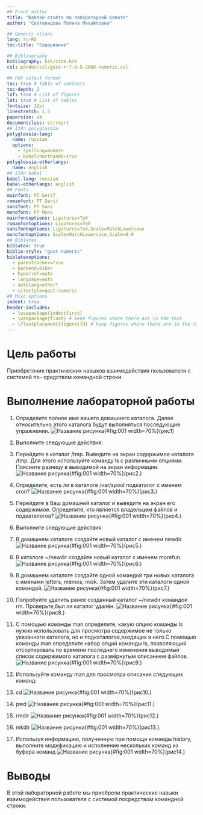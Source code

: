 ```yaml
---
## Front matter
title: "Шаблон отчёта по лабораторной работе"
author: "Световидова Полина Михайловна"

## Generic otions
lang: ru-RU
toc-title: "Содержание"

## Bibliography
bibliography: bib/cite.bib
csl: pandoc/csl/gost-r-7-0-5-2008-numeric.csl

## Pdf output format
toc: true # Table of contents
toc-depth: 2
lof: true # List of figures
lot: true # List of tables
fontsize: 12pt
linestretch: 1.5
papersize: a4
documentclass: scrreprt
## I18n polyglossia
polyglossia-lang:
  name: russian
  options:
	- spelling=modern
	- babelshorthands=true
polyglossia-otherlangs:
  name: english
## I18n babel
babel-lang: russian
babel-otherlangs: english
## Fonts
mainfont: PT Serif
romanfont: PT Serif
sansfont: PT Sans
monofont: PT Mono
mainfontoptions: Ligatures=TeX
romanfontoptions: Ligatures=TeX
sansfontoptions: Ligatures=TeX,Scale=MatchLowercase
monofontoptions: Scale=MatchLowercase,Scale=0.9
## Biblatex
biblatex: true
biblio-style: "gost-numeric"
biblatexoptions:
  - parentracker=true
  - backend=biber
  - hyperref=auto
  - language=auto
  - autolang=other*
  - citestyle=gost-numeric
## Misc options
indent: true
header-includes:
  - \usepackage{indentfirst}
  - \usepackage{float} # keep figures where there are in the text
  - \floatplacement{figure}{H} # keep figures where there are in the text
---
```


# Цель работы

Приобретение практических навыков взаимодействия пользователя с системой по-
средством командной строки.

# Выполнение лабораторной работы

1. Определите полное имя вашего домашнего каталога. Далее относительно этого каталога будут выполняться последующие упражнения. 
![Название рисунка](image/1.png){#fig:001 width=70%}(рис1)

2. Выполните следующие действия:

21. Перейдите в каталог /tmp. Выведите на экран содержимое каталога /tmp. Для этого используйте команду ls с различными опциями. Поясните разницу в выводимой на экран информации.
![Название рисунка](image/2.png){#fig:001 width=70%}(рис2.)

22. Определите, есть ли в каталоге /var/spool подкаталог с именем cron? 
![Название рисунка](image/3.png){#fig:001 width=70%}(рис3.)

23. Перейдите в Ваш домашний каталог и выведите на экран его содержимое. Определите, кто является владельцем файлов и подкаталогов? 
![Название рисунка](image/4.png){#fig:001 width=70%}(рис4.)

3. Выполните следующие действия:

31. В домашнем каталоге создайте новый каталог с именем newdir.
![Название рисунка](image/5.png){#fig:001 width=70%}(рис5.)

32. В каталоге ~/newdir создайте новый каталог с именем morefun.
![Название рисунка](image/6.png){#fig:001 width=70%}(рис6.)

33. В домашнем каталоге создайте одной командой три новых каталога с именами letters, memos, misk. Затем удалите эти каталоги одной командой.
![Название рисунка](image/7.png){#fig:001 width=70%}(рис7.)

34. Попробуйте удалить ранее созданный каталог ~/newdir командой rm. Проверьте,был ли каталог удалён. 
![Название рисунка](image/8.png){#fig:001 width=70%}(рис8.)

4. С помощью команды man определите, какую опцию команды ls нужно использовать для просмотра содержимое не только указанного каталога, но и подкаталогов,входящих в него.С помощью команды man определите набор опций команды ls, позволяющий отсортировать по времени последнего изменения выводимый список содержимого каталога с развёрнутым описанием файлов.
![Название рисунка](image/9.png){#fig:001 width=70%}(рис9.)

5. Используйте команду man для просмотра описания следующих команд: 

51. cd
![Название рисунка](image/10.png){#fig:001 width=70%}(рис10.) 

52. pwd
![Название рисунка](image/11.png){#fig:001 width=70%}(рис11.) 

53. rmdir
![Название рисунка](image/12.png){#fig:001 width=70%}(рис12.) 

54. mkdir
![Название рисунка](image/13.png){#fig:001 width=70%}(рис13.). 

6. Используя информацию, полученную при помощи команды history, выполните модификацию и исполнение нескольких команд из буфера команд
![Название рисунка](image/14.png){#fig:001 width=70%}(рис14.)

# Выводы

В этой лабораторной работе мы приобрели практические навыки взаимодействия пользователя с системой посредством командной строки.
